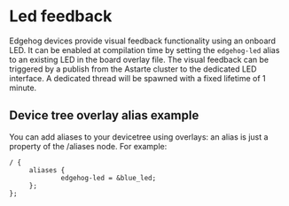 <!--
Copyright 2024 SECO Mind Srl

SPDX-License-Identifier: Apache-2.0
-->

# Led feedback
Edgehog devices provide visual feedback functionality using an onboard LED. It can be enabled at
compilation time by setting the `edgehog-led` alias to an existing LED in the board overlay file.
The visual feedback can be triggered by a publish from the Astarte cluster to the dedicated LED
interface. A dedicated thread will be spawned with a fixed lifetime of 1 minute.

## Device tree overlay alias example
You can add aliases to your devicetree using overlays: an alias is just a property of the /aliases
node. For example:

```
/ {
     aliases {
             edgehog-led = &blue_led;
     };
};
```
